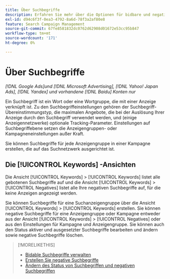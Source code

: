 ```yaml
---
title: Über Suchbegriffe
description: Erfahren Sie mehr über die Optionen für bidbare und negative Keywords.
exl-id: d94c6f3f-0ea3-4792-8a6d-78f3a2af80e8
feature: Search Campaign Management
source-git-commit: 67fe8581832dc0762d62908d01672e53cc95b847
workflow-type: tm+mt
source-wordcount: '171'
ht-degree: 0%

---
```


# Über Suchbegriffe

*[!DNL Google Ads]und [!DNL Microsoft Advertising], [!DNL Yahoo! Japan Ads], [!DNL Yandex] und vorhandene [!DNL Baidu] Konten nur*

Ein Suchbegriff ist ein Wort oder eine Wortgruppe, die mit einer Anzeige verknüpft ist. Zu den Suchbegriffeinstellungen gehören der Suchbegriff-Übereinstimmungstyp, die maximalen Angebote, die bei der Auslösung Ihrer Anzeige durch den Suchbegriff verwendet werden, und (einige Anzeigennetzwerke) optionale Tracking-Parameter. Einstellungen auf Suchbegriffebene setzen die Anzeigengruppen- oder Kampagneneinstellungen außer Kraft.

Sie können Suchbegriffe für jede Anzeigengruppe in einer Kampagne erstellen, die auf das Suchnetzwerk ausgerichtet ist.

## Die [!UICONTROL Keywords] -Ansichten

Die Ansicht [!UICONTROL Keywords] > [!UICONTROL Keywords] listet alle gebotenen Suchbegriffe auf und die Ansicht [!UICONTROL Keywords] > [!UICONTROL Negatives] listet alle Ihre negativen Suchbegriffe auf, für die keine Anzeigen angezeigt werden.

Sie können Suchbegriffe für eine Suchanzeigengruppe über die Ansicht [!UICONTROL Keywords] > [!UICONTROL Keywords] erstellen. Sie können
negative Suchbegriffe für eine Anzeigengruppe oder Kampagne entweder aus der Ansicht [!UICONTROL Keywords] > [!UICONTROL Negatives] oder aus den Einstellungen für Kampagne und Anzeigengruppe. Sie können auch den Status aktiver und ausgesetzter Suchbegriffe bearbeiten und ändern sowie negative Suchbegriffe löschen.

>[!MORELIKETHIS]
>
>* [Bidable Suchbegriffe verwalten](/help/search-social-commerce/campaign-management/campaigns/keyword-manage.md)
>* [Erstellen Sie negative Suchbegriffe](/help/search-social-commerce/campaign-management/campaigns/keyword-negative-create.md)
>* [Ändern des Status von Suchbegriffen und negativen Suchbegriffen](keyword-status-edit.md)
